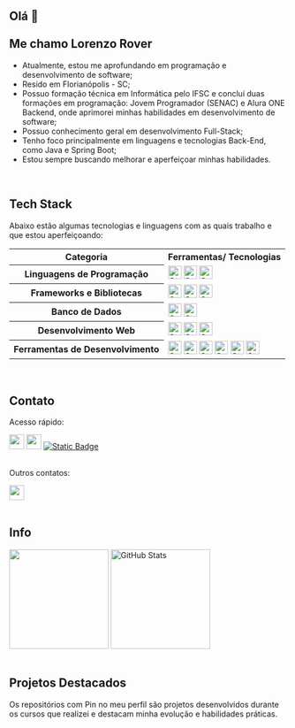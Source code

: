 ## Olá 👋 <br><br> Me chamo Lorenzo Rover

- Atualmente, estou me aprofundando em programação e desenvolvimento de software;
- Resido em Florianópolis - SC;
- Possuo formação técnica em Informática pelo IFSC e concluí duas formações em programação: Jovem Programador (SENAC) e Alura ONE Backend, onde aprimorei minhas habilidades em desenvolvimento de software;
- Possuo conhecimento geral em desenvolvimento Full-Stack;
- Tenho foco principalmente em linguagens e tecnologias Back-End, como Java e Spring Boot;
- Estou sempre buscando melhorar e aperfeiçoar minhas habilidades.

<br>

## Tech Stack

Abaixo estão algumas tecnologias e linguagens com as quais trabalho e que estou aperfeiçoando:

<div>
  <table>
    <tr>
      <th>Categoria</th>
      <th>Ferramentas/ Tecnologias</th>
    </tr>
    <tr>
      <th>Linguagens de Programação</th>
      <td>
        <img alt="Static Badge" height="24em" src="https://img.shields.io/badge/Java-black">
        <img alt="Static Badge" height="24em" src="https://img.shields.io/badge/SQL-black">
        <img alt="Static Badge" height="24em" src="https://img.shields.io/badge/JavaScript-black?logo=javascript">
      </td>
    </tr>
    <tr>
      <th>Frameworks e Bibliotecas</th>
      <td>
        <img alt="Static Badge" height="24em" src="https://img.shields.io/badge/Spring%20Framework-black?logo=spring">
        <img alt="Static Badge" height="24em" src="https://img.shields.io/badge/Gson-black?style=flat-square">
        <img alt="Static Badge" height="24em" src="https://img.shields.io/badge/Jtokkit-black?style=flat-square">
      </td>
    </tr>
    <tr>
      <th>Banco de Dados</th>
      <td>
        <img alt="Static Badge" height="24em" src="https://img.shields.io/badge/MySQL-black?logo=mysql&labelColor=white">
        <img alt="Static Badge" height="24em" src="https://img.shields.io/badge/PostgreSQL-black?logo=postgresql&labelColor=white">
      </td>
    </tr>
    <tr>
      <th>Desenvolvimento Web</th>
      <td>
        <img alt="Static Badge" height="24em" src="https://img.shields.io/badge/HTML-black?logo=html5">
        <img alt="Static Badge" height="24em" src="https://img.shields.io/badge/CSS-black?logo=css3&logoColor=%231572B6">
        <img alt="Static Badge" height="24em" src="https://img.shields.io/badge/JSON-black?logo=json&logoColor=%23f7b500">
      </td>
    </tr>
    <tr>
      <th>Ferramentas de Desenvolvimento</th>
      <td>
        <img alt="Static Badge" height="24em" src="https://img.shields.io/badge/VS%20Code-black">
        <img alt="Static Badge" height="24em" src="https://img.shields.io/badge/IntelliJ%20IDEA-black?logo=intellijidea&logoColor=black&labelColor=white">
        <img alt="Static Badge" height="24em" src="https://img.shields.io/badge/Eclipse%20IDE-black?logo=eclipseide&logoColor=%232C2255">
        <img alt="Static Badge" height="24em" src="https://img.shields.io/badge/Git-black?logo=git">
        <img alt="Static Badge" height="24em" src="https://img.shields.io/badge/GitHub-black?logo=github">
        <img alt="Static Badge" height="24em" src="https://img.shields.io/badge/Swagger-black?logo=swagger&logoColor=%2385EA2D">
      </td>
    </tr>
  </table>
</div>

<br>

## Contato

<div>
<p>Acesso rápido:</p>
<a href = "https://www.linkedin.com/in/lorenzo-rover" target="_blank"><img height="27em" loading="lazy" src="https://img.shields.io/badge/linkedin-%230A66C2?style=for-the-badge&logo=linkedin&logoColor=white"></a>
<a href = "mailto:lorenzo.rover66@gmail.com" target="_blank"><img height="27em" loading="lazy" src="https://img.shields.io/badge/gmail-%23EA4335?style=for-the-badge&logo=gmail&logoColor=white"></a>
<a href="https://lorenzorover.github.io/portfolio/" target="_blank"><img alt="Static Badge" src="https://img.shields.io/badge/portfolio-black?style=for-the-badge"></a>
<br><br>

<p>Outros contatos:</p>
<img height="27em" loading="lazy" src="https://img.shields.io/badge/user%3A%20Rakard-grey?style=flat-square&logo=discord&logoColor=white&label=Discord&labelColor=%235865F2">

</div>

<br>

## Info

<div>
  <img height="180em" src="https://github-readme-stats.vercel.app/api/top-langs/?username=lorenzorover&layout=compact&langs_count=7&theme=dracula"/>
  
  <img height="180em" src="https://github-readme-stats.vercel.app/api?username=lorenzorover&show_icons=true&theme=dracula" alt="GitHub Stats">
</div>

<br>

## Projetos Destacados

Os repositórios com Pin no meu perfil são projetos desenvolvidos durante os cursos que realizei e destacam minha evolução e habilidades práticas.

<!--
O ícone JavaScript foi retirado do site Simple Icons, licenciado sob a MIT License.
-->
